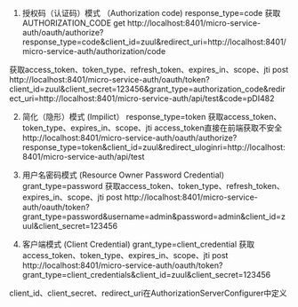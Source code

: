 1. 授权码（认证码）模式 （Authorization code) response_type=code
获取 AUTHORIZATION_CODE
get http://localhost:8401/micro-service-auth/oauth/authorize?response_type=code&client_id=zuul&redirect_uri=http://localhost:8401/micro-service-auth/authorization/code

获取access_token、token_type、refresh_token、expires_in、scope、jti
post http://localhost:8401/micro-service-auth/oauth/token?client_id=zuul&client_secret=123456&grant_type=authorization_code&redirect_uri=http://localhost:8401/micro-service-auth/api/test&code=pDI482

2. 简化（隐形）模式 (Impilict） response_type=token
获取access_token、token_type、expires_in、scope、jti
access_token直接在前端获取不安全
http://localhost:8401/micro-service-auth/oauth/authorize?response_type=token&client_id=zuul&redirect_uloginri=http://localhost:8401/micro-service-auth/api/test

3. 用户名密码模式 (Resource Owner Password Credential) grant_type=password
获取access_token、token_type、refresh_token、expires_in、scope、jti
post http://localhost:8401/micro-service-auth/oauth/token?grant_type=password&username=admin&password=admin&client_id=zuul&client_secret=123456

4. 客户端模式 (Client Credential) grant_type=client_credential
获取access_token、token_type、expires_in、scope、jti
post http://localhost:8401/micro-service-auth/oauth/token?grant_type=client_credentials&client_id=zuul&client_secret=123456


client_id、client_secret、redirect_uri在AuthorizationServerConfigurer中定义
